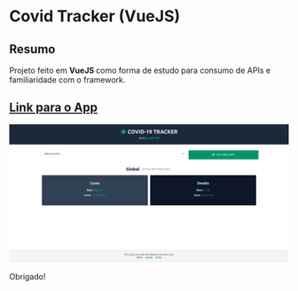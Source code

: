 # Covid Tracker (VueJS)

## Resumo

Projeto feito em <strong> VueJS </strong> como forma de estudo para consumo de APIs e familiaridade com o framework.

## [Link para o App](https://marcello-covid-tracker.netlify.app/)

![App Preview](./src/assets/app-preview.png)

Obrigado!
